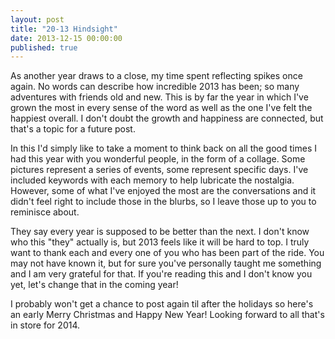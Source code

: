 ```yaml
---
layout: post
title: "20-13 Hindsight"
date: 2013-12-15 00:00:00
published: true
---
```


<link rel="stylesheet" href="/css/hindsight.css">

As another year draws to a close, my time spent reflecting spikes once again. No 
words can describe how incredible 2013 has been; so many adventures with friends 
old and new. This is by far the year in which I've grown the most in every sense 
of the word as well as the one I've felt the happiest overall. I don't doubt the 
growth and happiness are connected, but that's a topic for a future post.

In this I'd simply like to take a moment to think back on all the good times I 
had this year with you wonderful people, in the form of a collage. Some pictures 
represent a series of events, some represent specific days. I've included 
keywords with each memory to help lubricate the nostalgia. However, some of what 
I've enjoyed the most are the conversations and it didn't feel right to include 
those in the blurbs, so I leave those up to you to reminisce about.

<div id="collage-container">
</div>

They say every year is supposed to be better than the next. I don't know who 
this "they" actually is, but 2013 feels like it will be hard to top. I truly 
want to thank each and every one of you who has been part of the ride. You may 
not have known it, but for sure you've personally taught me something and I am 
very grateful for that. If you're reading this and I don't know you yet, let's 
change that in the coming year!

I probably won't get a chance to post again til after the holidays so here's an 
early Merry Christmas and Happy New Year! Looking forward to all that's in store 
for 2014.

<script src="http://ajax.googleapis.com/ajax/libs/jquery/1.7.2/jquery.min.js"></script>
<script>window.jQuery || document.write('<script src="/js/jquery-1.7.2.min.js"><\/script>')</script>
<script type="text/javascript" src="//cdnjs.cloudflare.com/ajax/libs/masonry/3.1.2/masonry.pkgd.min.js"></script>
<script>window.Masonry || document.write('script src="/js/masonry.min.js"><\/script>')</script>
<script type="text/javascript" src="//cdn.jsdelivr.net/jquery.lazyload/1.9.1/jquery.lazyload.min.js"></script>
<script>jQuery().lazyload || document.write('<script src="/js/jquery.lazyload.min.js"><\/script>')</script>
<script type="text/javascript" src="/js/hindsight-data.js"></script>
<script type="text/javascript" src="/js/hindsight.js"></script>
